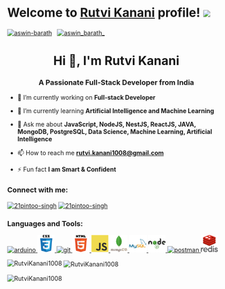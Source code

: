 <!---
RutviKanani1008/RutviKanani1008 is a ✨ special ✨ repository because its `README.md` (this file) appears on your GitHub profile.
You can click the Preview link to take a look at your changes.
--->

# Welcome to [Rutvi Kanani](https://www.linkedin.com/in/rutvi-kanani-31385b1b7/) profile! <a href="https://in.linkedin.com/in/rutvi-kanani-31385b1b7"><img src="https://media.giphy.com/media/hvRJCLFzcasrR4ia7z/giphy.gif" width="25px"></a>

<a href="https://www.linkedin.com/in/rutvi-kanani-31385b1b7/" target="_blank"><img align="center" src="https://raw.githubusercontent.com/rahuldkjain/github-profile-readme-generator/master/src/images/icons/Social/linked-in-alt.svg" alt="aswin-barath" height="30" width="40" /></a>
&nbsp;
<a href="https://www.instagram.com/rutvi_kanani_/" target="_blank"><img align="center" src="https://raw.githubusercontent.com/rahuldkjain/github-profile-readme-generator/master/src/images/icons/Social/instagram.svg" alt="aswin_barath_" height="30" width="40" /></a>
&nbsp;

<!---[![MasterHead](https://www.fullstacktechnology.com/wp-content/uploads/2020/10/web_development_2.gif)]--->
<h1 align="center">Hi 👋, I'm Rutvi Kanani</h1>
<h3 align="center">A Passionate Full-Stack Developer from India</h3>


- 🔭 I’m currently working on **Full-stack Developer**

- 🌱 I’m currently learning **Artificial Intelligence and Machine Learning**

- 💬 Ask me about **JavaScript, NodeJS, NestJS, ReactJS, JAVA, MongoDB, PostgreSQL, Data Science, Machine Learning, Artificial Intelligence**

- 📫 How to reach me **rutvi.kanani1008@gmail.com**

- ⚡ Fun fact **I am Smart & Confident**

<h3 align="left">Connect with me:</h3>
<p align="left">
<a href="https://www.linkedin.com/in/rutvi-kanani-31385b1b7/" target="blank"><img align="center" src="https://raw.githubusercontent.com/rahuldkjain/github-profile-readme-generator/master/src/images/icons/Social/linked-in-alt.svg" alt="21pintoo-singh" height="30" width="40" /></a>
<a href="mailto:rutvi.kanani1008@gmail.com" target="blank"><img align="center" src="https://cdn-icons-png.flaticon.com/512/281/281769.png" alt="21pintoo-singh" height="30" width="40" /></a>
</p>

<h3 align="left">Languages and Tools:</h3>
<p align="left"> <a href="https://www.arduino.cc/" target="_blank" rel="noreferrer"> <img src="https://cdn.worldvectorlogo.com/logos/arduino-1.svg" alt="arduino" width="40" height="40"/> </a> <a href="https://www.w3schools.com/css/" target="_blank" rel="noreferrer"> <img src="https://raw.githubusercontent.com/devicons/devicon/master/icons/css3/css3-original-wordmark.svg" alt="css3" width="40" height="40"/> </a> <a href="https://git-scm.com/" target="_blank" rel="noreferrer"> <img src="https://www.vectorlogo.zone/logos/git-scm/git-scm-icon.svg" alt="git" width="40" height="40"/> </a> <a href="https://www.w3.org/html/" target="_blank" rel="noreferrer"> <img src="https://raw.githubusercontent.com/devicons/devicon/master/icons/html5/html5-original-wordmark.svg" alt="html5" width="40" height="40"/> </a> <a href="https://developer.mozilla.org/en-US/docs/Web/JavaScript" target="_blank" rel="noreferrer"> <img src="https://raw.githubusercontent.com/devicons/devicon/master/icons/javascript/javascript-original.svg" alt="javascript" width="40" height="40"/> </a> <a href="https://www.mongodb.com/" target="_blank" rel="noreferrer"> <img src="https://raw.githubusercontent.com/devicons/devicon/master/icons/mongodb/mongodb-original-wordmark.svg" alt="mongodb" width="40" height="40"/> </a> <a href="https://www.mysql.com/" target="_blank" rel="noreferrer"> <img src="https://raw.githubusercontent.com/devicons/devicon/master/icons/mysql/mysql-original-wordmark.svg" alt="mysql" width="40" height="40"/> </a> <a href="https://nodejs.org" target="_blank" rel="noreferrer"> <img src="https://raw.githubusercontent.com/devicons/devicon/master/icons/nodejs/nodejs-original-wordmark.svg" alt="nodejs" width="40" height="40"/> </a> <a href="https://postman.com" target="_blank" rel="noreferrer"> <img src="https://www.vectorlogo.zone/logos/getpostman/getpostman-icon.svg" alt="postman" width="40" height="40"/> </a> <a href="https://redis.io" target="_blank" rel="noreferrer"> <img src="https://raw.githubusercontent.com/devicons/devicon/master/icons/redis/redis-original-wordmark.svg" alt="redis" width="40" height="40"/> </a> </p>

<p><img align="left" src="https://github-readme-stats.vercel.app/api/top-langs?username=RutviKanani1008&show_icons=true&locale=en&layout=compact" alt="RutviKanani1008" /></p>

<p>&nbsp;<img align="center" src="https://github-readme-stats.vercel.app/api?username=RutviKanani1008&show_icons=true&locale=en" alt="RutviKanani1008" /></p>

<p><img align="center" src="https://github-readme-streak-stats.herokuapp.com/?user=RutviKanani1008&" alt="RutviKanani1008" /></p>
